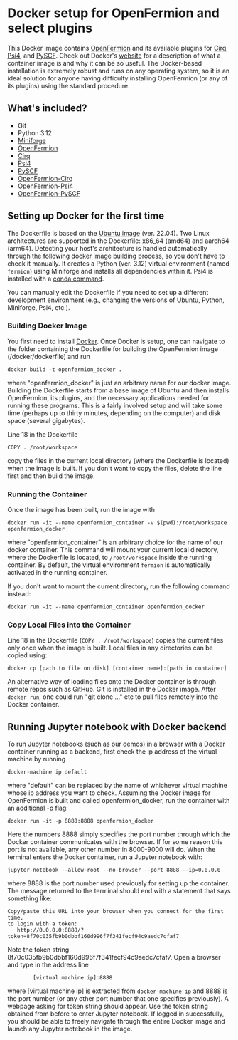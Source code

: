 # Docker setup for OpenFermion and select plugins

This Docker image contains [OpenFermion](https://github.com/quantumlib/OpenFermion)
and its available plugins for
[Cirq](https://github.com/quantumlib/Cirq),
[Psi4](https://github.com/quantumlib/OpenFermion-Psi4), and
[PySCF](https://github.com/quantumlib/OpenFermion-PySCF).
Check out Docker's [website](https://www.docker.com/what-container) for a description of
what a container image is and why it can be so useful.
The Docker-based installation is extremely robust and runs on any operating
system, so it is an ideal solution for anyone having difficulty installing
OpenFermion (or any of its plugins) using the standard procedure.


## What's included?

- Git
- Python 3.12
- [Miniforge](https://github.com/conda-forge/miniforge)
- [OpenFermion](https://github.com/quantumlib/OpenFermion)
- [Cirq](https://github.com/quantumlib/Cirq)
- [Psi4](http://www.psicode.org)
- [PySCF](https://github.com/sunqm/pyscf)
- [OpenFermion-Cirq](https://github.com/quantumlib/OpenFermion-Cirq)
- [OpenFermion-Psi4](https://github.com/quantumlib/OpenFermion-Psi4)
- [OpenFermion-PySCF](https://github.com/quantumlib/OpenFermion-PySCF)


## Setting up Docker for the first time
The Dockerfile is based on the [Ubuntu image](https://hub.docker.com/_/ubuntu) (ver. 22.04).
Two Linux architectures are supported in the Dockerfile: x86_64 (amd64) and aarch64 (arm64).
Detecting your host's architecture is handled automatically through the following docker image building process, so you don't have to check it manually.
It creates a Python (ver. 3.12) virtual environment (named `fermion`) using Miniforge and installs all dependencies within it. Psi4 is installed with a [conda command](https://psicode.org/installs/v191/).

You can manually edit the Dockerfile if you need to set up a different development environment (e.g., changing the versions of Ubuntu, Python, Miniforge, Psi4, etc.).

### Building Docker Image
You first need to install [Docker](https://www.docker.com/).
Once Docker is setup, one can navigate to the folder containing the
Dockerfile for building the OpenFermion image (/docker/dockerfile) and run

```
docker build -t openfermion_docker .
```
where "openfermion_docker" is just an arbitrary name for our docker image.
Building the Dockerfile starts from a base image of Ubuntu and then installs
OpenFermion, its plugins, and the necessary applications needed for running these
programs. This is a fairly involved setup and will take some time
(perhaps up to thirty minutes, depending on the computer) and disk space (several gigabytes). 

Line 18 in the Dockerfile
```
COPY . /root/workspace
```
copy the files in the current local directory (where the Dockerfile is located) when the image is built.
If you don't want to copy the files, delete the line first and then build the image.

### Running the Container
Once the image has been built, run the image with
```
docker run -it --name openfermion_container -v $(pwd):/root/workspace openfermion_docker
```
where "openfermion_container" is an arbitrary choice for the name of our docker container. This command will mount your current local directory, where the Dockerfile is located, to `/root/workspace` inside the running container.
By default, the virtual environment `fermion` is automatically activated in the running container.

If you don't want to mount the current directory, run the following command instead:
```
docker run -it --name openfermion_container openfermion_docker
```

### Copy Local Files into the Container
Line 18 in the Dockerfile (`COPY . /root/workspace`) copies the current files only once when the image is built.
Local files in any directories can be copied using:
```
docker cp [path to file on disk] [container name]:[path in container]
```
An alternative way of loading files onto the Docker container is through
remote repos such as GitHub. Git is installed in the Docker image.
After `docker run`, one could run "git clone ..." etc to pull files
remotely into the Docker container.


## Running Jupyter notebook with Docker backend

To run Jupyter notebooks (such as our demos) in a browser with a Docker container
running as a backend, first check the ip address of the virtual machine by running

```
docker-machine ip default
```

where "default" can be replaced by the name of whichever virtual machine whose
ip address you want to check. Assuming the Docker image for OpenFermion is built
and called openfermion_docker, run the container with an additional -p flag:


```
docker run -it -p 8888:8888 openfermion_docker
```

Here the numbers 8888 simply specifies the port number through which the Docker
container communicates with the browser. If for some reason this port is not
available, any other number in 8000-9000 will do. When the terminal enters the Docker container,
run a Jupyter notebook with:

```
jupyter-notebook --allow-root --no-browser --port 8888 --ip=0.0.0.0
```

where 8888 is the port number used previously for setting up the container.
The message returned to the terminal should end with a statement that says
something like:
```
Copy/paste this URL into your browser when you connect for the first time,
to login with a token:
   http://0.0.0.0:8888/?token=8f70c035fb9b0dbbf160d996f7f341fecf94c9aedc7cfaf7
```

Note the token string 8f70c035fb9b0dbbf160d996f7f341fecf94c9aedc7cfaf7.
Open a browser and type in the address line

```
        [virtual machine ip]:8888
```

where [virtual machine ip] is extracted from `docker-machine ip` and 8888 is the port
number (or any other port number that one specifies previously). A webpage
asking for token string should appear. Use the token string obtained from before to
enter Jupyter notebook. If logged in successfully, you should be able to freely
navigate through the entire Docker image and launch any Jupyter notebook in the image.

